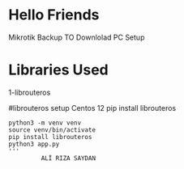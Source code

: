 # Hello Friends
Mikrotik Backup TO Downlolad PC Setup


# Libraries Used
1-librouteros 

#librouteros setup  Centos 12
pip install librouteros
```shell
python3 -m venv venv
source venv/bin/activate
pip install librouteros
python3 app.py
'''
         ALİ RIZA SAYDAN
